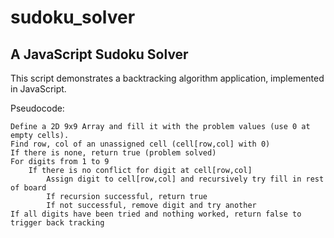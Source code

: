 # sudoku_solver
## A JavaScript Sudoku Solver

This script demonstrates a backtracking algorithm application, implemented in JavaScript.

Pseudocode:
```
Define a 2D 9x9 Array and fill it with the problem values (use 0 at empty cells).
Find row, col of an unassigned cell (cell[row,col] with 0)
If there is none, return true (problem solved)
For digits from 1 to 9
	If there is no conflict for digit at cell[row,col]
		Assign digit to cell[row,col] and recursively try fill in rest of board
		If recursion successful, return true
		If not successful, remove digit and try another
If all digits have been tried and nothing worked, return false to trigger back tracking
```
